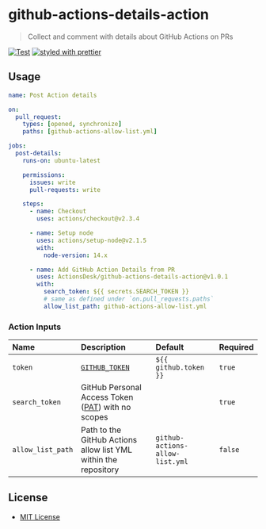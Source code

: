 # github-actions-details-action

> Collect and comment with details about GitHub Actions on PRs

[![Test](https://github.com/ActionsDesk/github-actions-details-action/actions/workflows/test.yml/badge.svg)](https://github.com/ActionsDesk/github-actions-details-action/actions/workflows/test.yml) [![styled with prettier](https://img.shields.io/badge/styled_with-prettier-ff69b4.svg)](https://github.com/prettier/prettier)

## Usage

```yml
name: Post Action details

on:
  pull_request:
    types: [opened, synchronize]
    paths: [github-actions-allow-list.yml]

jobs:
  post-details:
    runs-on: ubuntu-latest

    permissions:
      issues: write
      pull-requests: write

    steps:
      - name: Checkout
        uses: actions/checkout@v2.3.4

      - name: Setup node
        uses: actions/setup-node@v2.1.5
        with:
          node-version: 14.x

      - name: Add GitHub Action Details from PR
        uses: ActionsDesk/github-actions-details-action@v1.0.1
        with:
          search_token: ${{ secrets.SEARCH_TOKEN }}
          # same as defined under `on.pull_requests.paths`
          allow_list_path: github-actions-allow-list.yml
```

### Action Inputs

| Name              | Description                                                                                                               | Default                         | Required |
| :---------------- | :------------------------------------------------------------------------------------------------------------------------ | :------------------------------ | :------- |
| `token`           | [`GITHUB_TOKEN`](https://docs.github.com/en/actions/reference/authentication-in-a-workflow#about-the-github_token-secret) | `${{ github.token }}`           | `true`   |
| `search_token`    | GitHub Personal Access Token ([PAT]) with no scopes                                                                       |                                 | `true`   |
| `allow_list_path` | Path to the GitHub Actions allow list YML within the repository                                                           | `github-actions-allow-list.yml` | `false`  |

## License

- [MIT License](./license)

[pat]: https://docs.github.com/en/github/authenticating-to-github/creating-a-personal-access-token 'Personal Access Token'
